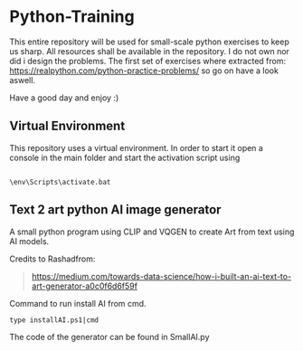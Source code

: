 # Python-Training
This entire repository will be used for small-scale python exercises to keep us sharp. 
All resources shall be available in the repository.
I do not own nor did i design the problems.
The first set of exercises where extracted from:
https://realpython.com/python-practice-problems/
so go on have a look aswell.

Have a good day and enjoy :)
## Virtual Environment
This repository uses a virtual environment.
In order to start it open a console in the main folder and start the activation script using

```

\env\Scripts\activate.bat

```

## Text 2 art python AI image generator

A small python program using CLIP and VQGEN to create Art from text using AI models.

Credits to Rashadfrom:
> https://medium.com/towards-data-science/how-i-built-an-ai-text-to-art-generator-a0c0f6d6f59f

Command to run install AI from cmd.
```
type installAI.ps1|cmd 
```

The code of the generator can be found in SmallAI.py